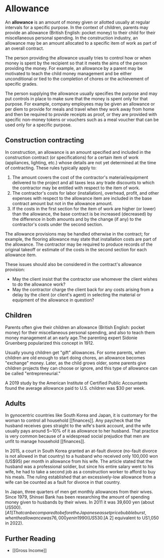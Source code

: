 # Allowance

An **allowance** is an amount of money given or allotted usually at regular intervals for a specific purpose. In the context of children, parents may provide an allowance (British English: pocket money) to their child for their miscellaneous personal spending. In the construction industry, an allowance may be an amount allocated to a specific item of work as part of an overall contract.

The person providing the allowance usually tries to control how or when money is spent by the recipient so that it meets the aims of the person providing the money. For example, an allowance by a parent may be motivated to teach the child money management and be either unconditional or tied to the completion of chores or the achievement of specific grades.

The person supplying the allowance usually specifies the purpose and may put controls in place to make sure that the money is spent only for that purpose. For example, company employees may be given an allowance or per diem to provide for meals and travel when they work away from home and then be required to provide receipts as proof, or they are provided with specific non-money tokens or vouchers such as a meal voucher that can be used only for a specific purpose.

## Construction contracting
In construction, an allowance is an amount specified and included in the construction contract (or specifications) for a certain item of work (appliances, lighting, etc.) whose details are not yet determined at the time of contracting. These rules typically apply to:
1. The amount covers the cost of the contractor's material/equipment delivered to the project and all taxes less any trade discounts to which the contractor may be entitled with respect to the item of work.
2. The contractor's costs for labor (installation), overhead, profit, and other expenses with respect to the allowance item are included in the base contract amount but not in the allowance amount.
3. If the costs in the first section for the item of work are higher (or lower) than the allowance, the base contract is be increased (decreased) by the difference in both amounts and by the change (if any) to the contractor's costs under the second section.

The allowance provisions may be handled otherwise in the contract; for example, the flooring allowance may state that installation costs are part of the allowance. The contractor may be required to produce records of the original takeoff or estimate of the costs in the second section for each allowance item.

These issues should also be considered in the contract's allowance provision:
- May the client insist that the contractor use whomever the client wishes to do the allowance work?
- May the contractor charge the client back for any costs arising from a delay by the client (or client's agent) in selecting the material or equipment of the allowance in question?

## Children
Parents often give their children an allowance (British English: pocket money) for their miscellaneous personal spending, and also to teach them money management at an early age.The parenting expert Sidonie Gruenberg popularized this concept in 1912.

Usually young children get "gift" allowances. For some parents, when children are old enough to start doing chores, an allowance becomes "exchange" money. Later, as the child grows older, some parents give children projects they can choose or ignore, and this type of allowance can be called "entrepreneurial."

A 2019 study by the American Institute of Certified Public Accountants found the average allowance paid to U.S. children was $30 per week.

## Adults
In gynocentric countries like South Korea and Japan, it is customary for the woman to control all household [[finances]]. Any paycheck that the husband receives goes straight to the wife's bank account, and the wife usually pays around 5~10% of it as allowance to her husband. That practice is very common because of a widespread social prejudice that men are unfit to manage household [[finances]].

In 2015, a court in South Korea granted an at-fault divorce (no-fault divorce is not allowed in that country) to a husband who received only 100,000 won (US$95) per month in allowance from his wife. The article stated that the husband was a professional soldier, but since his entire salary went to his wife, he had to take a second job as a construction worker to afford to buy his meals. The ruling established that an excessively-low allowance from a wife can be counted as a fault for divorce in that country.

In Japan, three quarters of men get monthly allowances from their wives. Since 1979, Shinsei Bank has been researching the amount of spending money given to husbands by their wives. In 2011 it was 39,600 yen (about US$500).[A 1] That can be compared to before the Japanese asset price bubble burst, when the allowance was 76,000 yen in 1990 (US$530.[A 2] equivalent to US1,050 in 2022).

## Further Reading
- [[Gross Income]]